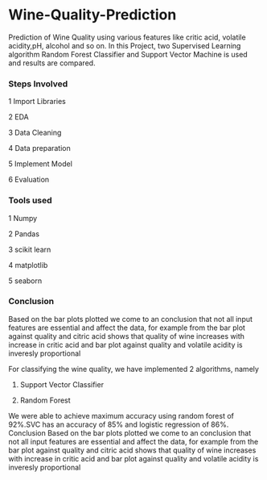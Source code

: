 # Wine-Quality-Prediction
Prediction of Wine Quality using various features like critic acid, volatile acidity,pH, alcohol and so on.  In this Project, two Supervised Learning algorithm Random Forest Classifier and Support Vector Machine is used and results are compared.

### Steps Involved
1 Import Libraries

2 EDA 

3 Data Cleaning 

4 Data preparation

5 Implement Model

6 Evaluation 

### Tools used

1 Numpy

2 Pandas

3 scikit learn

4 matplotlib

5 seaborn

### Conclusion
Based on the bar plots plotted we come to an conclusion that not all input features are essential and affect the data, for example from the bar plot against quality and citric acid shows that quality of wine increases with increase in critic acid and bar plot against quality and volatile acidity is inveresly proportional

For classifying the wine quality, we have implemented 2 algorithms, namely

1) Support Vector Classifier

2) Random Forest

We were able to achieve maximum accuracy using random forest of 92%.SVC has an accuracy of 85% and logistic regression of 86%. Conclusion
Based on the bar plots plotted we come to an conclusion that not all input features are essential and affect the data, for example from the bar plot against quality and citric acid shows that quality of wine increases with increase in critic acid and bar plot against quality and volatile acidity is inveresly proportional

